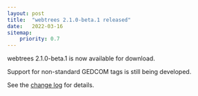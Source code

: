 ```yaml
---
layout: post
title:  "webtrees 2.1.0-beta.1 released"
date:   2022-03-16
sitemap:
    priority: 0.7
---
```


webtrees 2.1.0-beta.1 is now available for download.

Support for non-standard GEDCOM tags is still being developed.

See the [change log](https://github.com/fisharebest/webtrees/compare/2.1.0-alpha.2...2.1.0-beta.1) for details.
